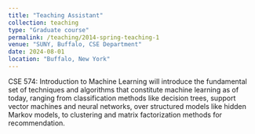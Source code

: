 ```yaml
---
title: "Teaching Assistant"
collection: teaching
type: "Graduate course"
permalink: /teaching/2014-spring-teaching-1
venue: "SUNY, Buffalo, CSE Department"
date: 2024-08-01
location: "Buffalo, New York"
---
```


CSE 574: Introduction to Machine Learning will introduce the fundamental set of techniques and algorithms that constitute machine
learning as of today, ranging from classification methods like decision trees, support vector machines and
neural networks, over structured models like hidden Markov models, to clustering and matrix factorization
methods for recommendation.